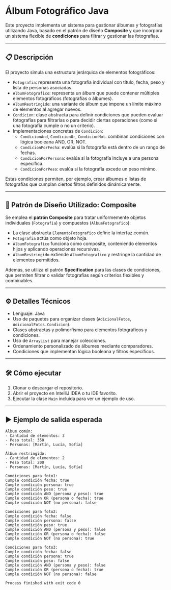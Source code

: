 # Álbum Fotográfico Java

Este proyecto implementa un sistema para gestionar álbumes y fotografías utilizando Java, basado en el patrón de diseño **Composite** y que incorpora un sistema flexible de **condiciones** para filtrar y gestionar las fotografías.

---

## 📋 Descripción

El proyecto simula una estructura jerárquica de elementos fotográficos:

- `Fotografia`: representa una fotografía individual con título, fecha, peso y lista de personas asociadas.
- `AlbumFotografico`: representa un álbum que puede contener múltiples elementos fotográficos (fotografías o álbumes).
- `AlbumRestringido`: una variante de álbum que impone un límite máximo de elementos al agregar nuevos.
- `Condicion`: clase abstracta para definir condiciones que pueden evaluar fotografías para filtrarlas o para decidir ciertas operaciones (como si una fotografía cumple o no un criterio).
- Implementaciones concretas de `Condicion`:
  - `CondicionAnd`, `CondicionOr`, `CondicionNot`: combinan condiciones con lógica booleana AND, OR, NOT.
  - `CondicionPorFecha`: evalúa si la fotografía está dentro de un rango de fechas.
  - `CondicionPorPersona`: evalúa si la fotografía incluye a una persona específica.
  - `CondicionPorPeso`: evalúa si la fotografía excede un peso mínimo.

Estas condiciones permiten, por ejemplo, crear álbumes o listas de fotografías que cumplan ciertos filtros definidos dinámicamente.

---

## 📐 Patrón de Diseño Utilizado: Composite

Se emplea el **patrón Composite** para tratar uniformemente objetos individuales (`Fotografia`) y compuestos (`AlbumFotografico`):

- La clase abstracta `ElementoFotografico` define la interfaz común.
- `Fotografia` actúa como objeto hoja.
- `AlbumFotografico` funciona como composite, conteniendo elementos hijos y aplicando operaciones recursivas.
- `AlbumRestringido` extiende `AlbumFotografico` y restringe la cantidad de elementos permitidos.

Además, se utiliza el patrón **Specification** para las clases de condiciones, que permiten filtrar o validar fotografías según criterios flexibles y combinables.

---

## ⚙️ Detalles Técnicos

- Lenguaje: Java
- Uso de paquetes para organizar clases (`AdicionalFotos`, `AdicionalFotos.Condicion`).
- Clases abstractas y polimorfismo para elementos fotográficos y condiciones.
- Uso de `ArrayList` para manejar colecciones.
- Ordenamiento personalizado de álbumes mediante comparadores.
- Condiciones que implementan lógica booleana y filtros específicos.

---

## 🛠️ Cómo ejecutar

1. Clonar o descargar el repositorio.
2. Abrir el proyecto en IntelliJ IDEA o tu IDE favorito.
3. Ejecutar la clase `Main` incluida para ver un ejemplo de uso.

---

## ▶️ Ejemplo de salida esperada

```text
Álbum común:
- Cantidad de elementos: 3
- Peso total: 350
- Personas: [Martín, Lucía, Sofía]

Álbum restringido:
- Cantidad de elementos: 2
- Peso total: 200
- Personas: [Martín, Lucía, Sofía]

Condiciones para foto1:
Cumple condición fecha: true
Cumple condición persona: true
Cumple condición peso: true
Cumple condición AND (persona y peso): true
Cumple condición OR (persona o fecha): true
Cumple condición NOT (no persona): false

Condiciones para foto2:
Cumple condición fecha: false
Cumple condición persona: false
Cumple condición peso: true
Cumple condición AND (persona y peso): false
Cumple condición OR (persona o fecha): false
Cumple condición NOT (no persona): true

Condiciones para foto3:
Cumple condición fecha: false
Cumple condición persona: true
Cumple condición peso: false
Cumple condición AND (persona y peso): false
Cumple condición OR (persona o fecha): true
Cumple condición NOT (no persona): false

Process finished with exit code 0

